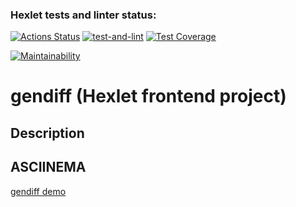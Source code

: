 ### Hexlet tests and linter status:
[![Actions Status](https://github.com/allburtseva/frontend-project-46/workflows/hexlet-check/badge.svg)](https://github.com/allburtseva/frontend-project-46/actions)
[![test-and-lint](https://github.com/allburtseva/frontend-project-46/workflows/test-and-lint/badge.svg)](https://github.com/allburtseva/frontend-project-46/actions/workflows/my-check.yml)
[![Test Coverage](https://api.codeclimate.com/v1/badges/01edc35b7ebc1a5168ab/test_coverage)](https://codeclimate.com/github/allburtseva/frontend-project-46/test_coverage)

[![Maintainability](https://api.codeclimate.com/v1/badges/01edc35b7ebc1a5168ab/maintainability)](https://codeclimate.com/github/allburtseva/frontend-project-46/maintainability)

# gendiff (Hexlet frontend project)
## Description


## ASCIINEMA
[gendiff demo](https://asciinema.org/a/Opm9Dg6kaNvhPxIaq4NM0L74R/ "gendiff")
